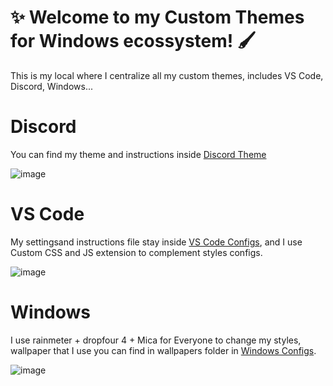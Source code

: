 # ✨ Welcome to my Custom Themes for Windows ecossystem! 🖌️
This is my local where I centralize all my custom themes, includes VS Code, Discord, Windows...

# Discord
You can find my theme and instructions inside [Discord Theme](https://github.com/AninhaPardini/CustomThemes/blob/Home/DiscordImage.png)

![image]()

# VS Code
My settingsand instructions file stay inside [VS Code Configs](https://github.com/AninhaPardini/CustomThemes/tree/VS-Code), and I use Custom CSS and JS extension to complement styles configs.

![image]()

# Windows
I use rainmeter + dropfour 4 + Mica for Everyone to change my styles, wallpaper that I use you can find in wallpapers folder in [Windows Configs](https://github.com/AninhaPardini/CustomThemes/tree/Windows).

![image]()
